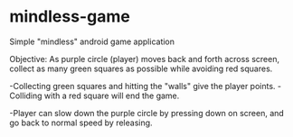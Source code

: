 # mindless-game

Simple "mindless" android game application

Objective: As purple circle (player) moves back and forth across screen, collect as many green squares as possible while avoiding red squares.

-Collecting green squares and hitting the "walls" give the player points.
-Colliding with a red square will end the game.

-Player can slow down the purple circle by pressing down on screen, and go back to normal speed by releasing.
